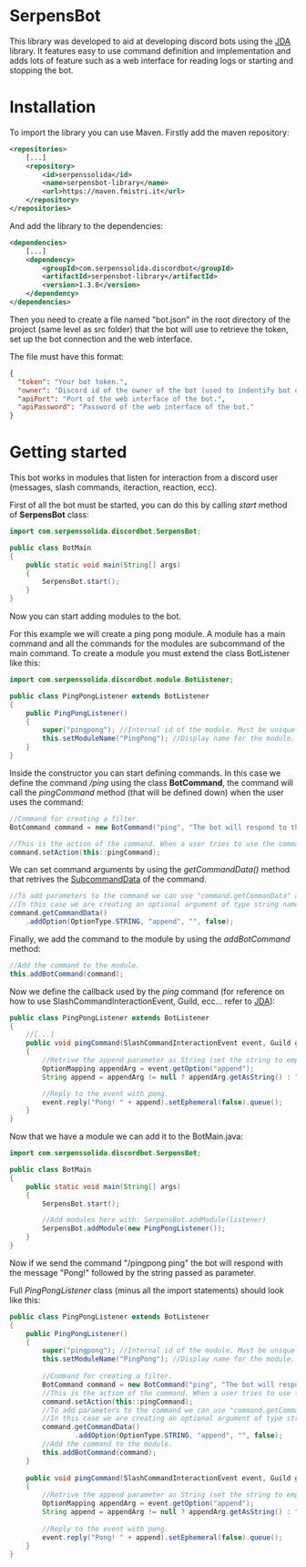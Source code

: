 # SerpensBot
This library was developed to aid at developing discord bots using the [JDA](https://github.com/discord-jda/JDA) library.
It features easy to use command definition and implementation and adds lots of feature such as a web interface for reading logs
or starting and stopping the bot.

# Installation

To import the library you can use Maven. Firstly add the maven repository:

```xml
<repositories>
    [...]
    <repository>
        <id>serpenssolida</id>
        <name>serpensbot-library</name>
        <url>https://maven.fmistri.it</url>
    </repository>
</repositories>
```

And add the library to the dependencies:

```xml
<dependencies>
    [...]
    <dependency>
        <groupId>com.serpenssolida.discordbot</groupId>
        <artifactId>serpensbot-library</artifactId>
        <version>1.3.8</version>
    </dependency>
</dependencies>
``` 

Then you need to create a file named "bot.json" in the root directory of the project (same level as src folder) that the bot will use to retrieve the token, set up the bot connection and the web interface.

The file must have this format:
```json
{
  "token": "Your bot token.",
  "owner": "Discord id of the owner of the bot (used to indentify bot owner).",
  "apiPort": "Port of the web interface of the bot.",
  "apiPassword": "Password of the web interface of the bot."
}
```

# Getting started

This bot works in modules that listen for interaction from a discord user (messages, slash commands, iteraction, reaction, ecc).

First of all the bot must be started, you can do this by calling *start* method of **SerpensBot** class:

```java
import com.serpenssolida.discordbot.SerpensBot;

public class BotMain
{
    public static void main(String[] args)
    {
        SerpensBot.start();
    }
}
```

Now you can start adding modules to the bot.

For this example we will create a ping pong module. A module has a main command and all the commands for the modules are
subcommand of the main command. To create a module you must extend the class BotListener like this:

```java
import com.serpenssolida.discordbot.module.BotListener;

public class PingPongListener extends BotListener
{ 
    public PingPongListener()
    {
        super("pingpong"); //Internal id of the module. Must be unique.
        this.setModuleName("PingPong"); //Display name for the module.
    }
}
```

Inside the constructor you can start defining commands. In this case we define the command */ping* using the class **BotCommand**,
the command will call the *pingCommand* method (that will be defined down) when the user uses the command:

```java
//Command for creating a filter.
BotCommand command = new BotCommand("ping", "The bot will respond to this command with pong. It will append the given parameter to the message");

//This is the action of the command. When a user tries to use the command it will call the given method/callback.
command.setAction(this::pingCommand);
```

We can set command arguments by using the *getCommandData()* method that retrives the
[SubcommandData](https://ci.dv8tion.net/job/JDA/javadoc/net/dv8tion/jda/api/interactions/commands/build/SubcommandData.html) of the command.
```java
//To add parameters to the command we can use "command.getCommanData" and use the addOption method.
//In this case we are creating an optional argument of type string named "append".
command.getCommandData()
    .addOption(OptionType.STRING, "append", "", false);
```

Finally, we add the command to the module by using the *addBotCommand* method:

```java
//Add the command to the module.
this.addBotCommand(command);
```

Now we define the callback used by the *ping* command (for reference on how to use SlashCommandInteractionEvent,
Guild, ecc... refer to [JDA](https://github.com/discord-jda/JDA)):

```java
public class PingPongListener extends BotListener
{ 
    //[...]
    public void pingCommand(SlashCommandInteractionEvent event, Guild guild, MessageChannel channel, User author) 
    {
        //Retrive the append parameter as String (set the string to empty if no parameter has been given).
        OptionMapping appendArg = event.getOption("append");
        String append = appendArg != null ? appendArg.getAsString() : "";

        //Reply to the event with pong.
        event.reply("Pong! " + append).setEphemeral(false).queue();
    }
}
```

Now that we have a module we can add it to the BotMain.java:

```java
import com.serpenssolida.discordbot.SerpensBot;

public class BotMain
{
    public static void main(String[] args)
    {
        SerpensBot.start();

        //Add modules here with: SerpensBot.addModule(listener)
        SerpensBot.addModule(new PingPongListener());
    }
}
```

Now if we send the command "/pingpong ping" the bot will respond with the message "Pong!" followed by the string passed as parameter.

Full _PingPongListener_ class (minus all the import statements) should look like this:

```java
public class PingPongListener extends BotListener
{
	public PingPongListener()
	{
		super("pingpong"); //Internal id of the module. Must be unique.
		this.setModuleName("PingPong"); //Display name for the module.
		
		//Command for creating a filter.
		BotCommand command = new BotCommand("ping", "The bot will respond to this command with pong. It will append the given parameter to the message");
		//This is the action of the command. When a user tries to use the command it will call the given method/callback.
		command.setAction(this::pingCommand);
		//To add parameters to the command we can use "command.getCommanData" and use the addOption method.
		//In this case we are creating an optional argument of type string named "append".
		command.getCommandData()
				.addOption(OptionType.STRING, "append", "", false);
		//Add the command to the module.
		this.addBotCommand(command);
	}
	
	public void pingCommand(SlashCommandInteractionEvent event, Guild guild, MessageChannel channel, User author)
	{
		//Retrive the append parameter as String (set the string to empty if no parameter has been given).
		OptionMapping appendArg = event.getOption("append");
		String append = appendArg != null ? appendArg.getAsString() : "";
		
		//Reply to the event with pong.
		event.reply("Pong! " + append).setEphemeral(false).queue();
	}
}
```

